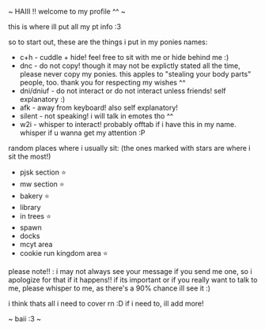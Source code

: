 ~ HAIII !! welcome to my profile ^^ ~

this is where ill put all my pt info :3

so to start out,
these are the things i put in my ponies names:

- c+h - cuddle + hide! feel free to sit with me or hide behind me :)
- dnc - do not copy! though it may not be explictly stated all the time, please never copy my ponies. this apples to "stealing your body parts" people, too. thank you for respecting my wishes ^^
- dni/dniuf - do not interact or do not interact unless friends! self explanatory :)
- afk - away from keyboard! also self explanatory!
- silent - not speaking! i will talk in emotes tho ^^
- w2i - whisper to interact! probably offtab if i have this in my name. whisper if u wanna get my attention :P

random places where i usually sit:
(the ones marked with stars are where i sit the most!)

- pjsk section ⭐
- mw section ⭐
- bakery ⭐
- library
- in trees ⭐
- spawn
- docks
- mcyt area
- cookie run kingdom area ⭐

please note!! : i may not always see your message if you send me one, so i apologize for that if it happens!! if its important or if you really want to talk to me, please whisper to me, as there's a 90% chance ill see it :)

i think thats all i need to cover rn :D if i need to, ill add more!

~ baii :3 ~
